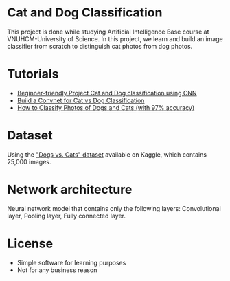 # Cat and Dog Classification
 This project is done while studying Artificial Intelligence Base course at VNUHCM-University of Science. In this project, we learn and build an image classifier from scratch to distinguish cat photos from dog photos.

# Tutorials
- [Beginner-friendly Project Cat and Dog classification using CNN](https://www.analyticsvidhya.com/blog/2021/06/beginner-friendly-project-cat-and-dog-classification-using-cnn/)
- [Build a Convnet for Cat vs Dog Classification](https://developers.google.com/machine-learning/practica/image-classification/exercise-1)
- [How to Classify Photos of Dogs and Cats (with 97% accuracy)](https://machinelearningmastery.com/how-to-develop-a-convolutional-neural-network-to-classify-photos-of-dogs-and-cats/)

# Dataset
 Using the ["Dogs vs. Cats" dataset](https://www.kaggle.com/c/dogs-vs-cats/data) available on Kaggle, which contains 25,000 images.
 
# Network architecture
Neural network model that contains only the following layers: Convolutional layer, Pooling layer, Fully connected layer.

# License
- Simple software for learning purposes
- Not for any business reason
